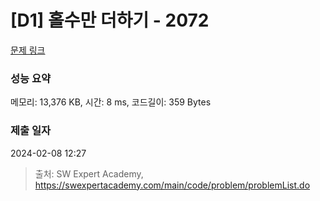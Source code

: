 # [D1] 홀수만 더하기 - 2072 

[문제 링크](https://swexpertacademy.com/main/code/problem/problemDetail.do?contestProbId=AV5QSEhaA5sDFAUq) 

### 성능 요약

메모리: 13,376 KB, 시간: 8 ms, 코드길이: 359 Bytes

### 제출 일자

2024-02-08 12:27



> 출처: SW Expert Academy, https://swexpertacademy.com/main/code/problem/problemList.do
